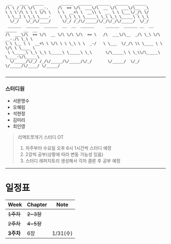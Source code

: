 ```angular2html
 __   ____  _____       ______  ______  ______  ______  ______                       
/\ \ / /\ \/\  __-.    /\  == \/\  ___\/\  __ \/\  ___\/\__  _\                      
\ \ \'/\ \ \ \ \/\ \   \ \  __<\ \  __\\ \  __ \ \ \___\/_/\ \/                      
 \ \__| \ \_\ \____-    \ \_\ \_\ \_____\ \_\ \_\ \_____\ \ \_\                      
  \/_/   \/_/\/____/     \/_/ /_/\/_____/\/_/\/_/\/_____/  \/_/                      
 ______  ______  ______  __  __  ______     ______  ______ __  __  _____   __  __    
/\  ___\/\  == \/\  __ \/\ \/\ \/\  == \   /\  ___\/\__  _/\ \_\ \/\  __-./\ \_\ \   
\ \ \__ \ \  __<\ \ \/\ \ \ \_\ \ \  _-/   \ \___  \/_/\ \\ \____ \ \ \/\ \ \____ \  
 \ \_____\ \_\ \_\ \_____\ \_____\ \_\      \/\_____\ \ \_\\/\_____\ \____-\/\_____\ 
  \/_____/\/_/ /_/\/_____/\/_____/\/_/       \/_____/  \/_/ \/_____/\/____/ \/_____/ 
                                                                                     
```
* * *
### 스터디원
- 서문명수
- 오혜림
- 석현정
- 김미리
- 최인영

>리액트쪼개기 스터디 OT
>1. 차주부터 수요일 오후 6시 1시간씩 스터디 예정
>2. 2강씩 공부(상황에 따라 변동 가능성 있음)
>3. 스터디 레퍼지토리 생성해서 각자 클론 후 공부 예정
* * *
# 일정표
| Week    | Chapter | Note    |
|---------|---------|---------|
| ~~1주차~~ | ~~2-3장~~    |         |
| ~~2주차~~ | ~~4-5장~~    |         |
| **3주차** | 6장      | 1/31(수) |

